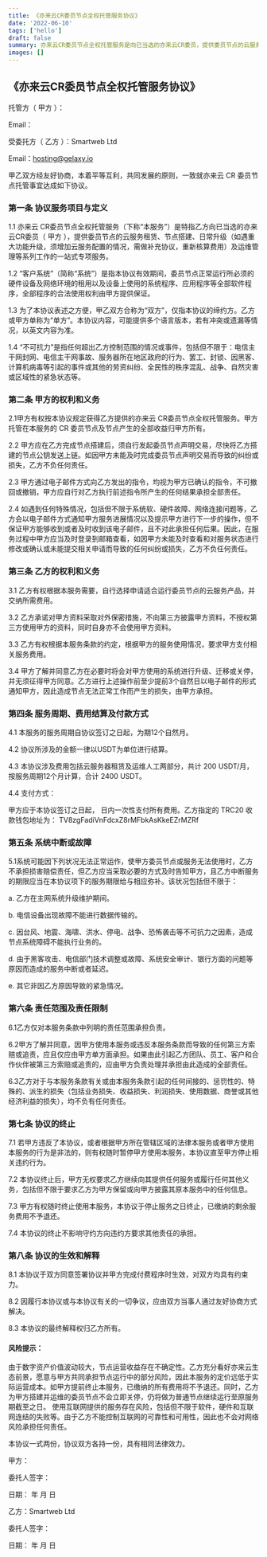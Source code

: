 ```yaml
---
title: 《亦来云CR委员节点全权托管服务协议》
date: '2022-06-10'
tags: ['hello']
draft: false
summary: 亦来云CR委员节点全权托管服务是向已当选的亦来云CR委员，提供委员节点的云服务租赁、节点搭建、日常升级及运维管理等系列工作的一站式专项服务。
images: []
---
```


## 《亦来云CR委员节点全权托管服务协议》



托管方（ 甲方 ）：

Email：



受委托方（ 乙方 ）：Smartweb Ltd

Email：hosting@gelaxy.io



甲乙双方经友好协商，本着平等互利，共同发展的原则，一致就亦来云 CR 委员节点托管事宜达成如下协议。


### 第一条 协议服务项目与定义

1.1 亦来云 CR委员节点全权托管服务（下称“本服务”）是特指乙方向已当选的亦来云CR委员（ 甲方 ），提供委员节点的云服务租赁、节点搭建、日常升级（如遇重大功能升级，须增加云服务配置的情况，需做补充协议，重新核算费用）及运维管理等系列工作的一站式专项服务。

1.2 “客户系统”（简称“系统”）是指本协议有效期间，委员节点正常运行所必须的硬件设备及网络环境的租用以及设备上使用的系统程序、应用程序等全部软件程序，全部程序的合法使用权利由甲方提供保证。

1.3 为了本协议表述之方便，甲乙双方合称为“双方”，仅指本协议的缔约方。乙方或甲方单称为“单方”。本协议内容，可能提供多个语言版本，若有冲突或遗漏等情况，以英文内容为准。

1.4 “不可抗力”是指任何超出乙方控制范围的情况或事件，包括但不限于：电信主干网封网、电信主干网事故、服务器所在地区政府的行为、罢工、封锁、因黑客、计算机病毒等引起的事件或其他的劳资纠纷、全民性的秩序混乱、战争、自然灾害或区域性的紧急状态等。

### 第二条 甲方的权利和义务

2.1甲方有权按本协议规定获得乙方提供的亦来云 CR委员节点全权托管服务。甲方托管在本服务的 CR 委员节点及节点产生的全部收益归甲方所有。

2.2 甲方应在乙方完成节点搭建后，须自行发起委员节点声明交易，尽快将乙方搭建的节点公钥发送上链。如因甲方未能及时完成委员节点声明交易而导致的纠纷或损失，乙方不负任何责任。

2.3 甲方通过电子邮件方式向乙方发出的指令，均视为甲方已确认的指令，不可撤回或撤销，甲方应自行对乙方执行前述指令所产生的任何结果承担全部责任。

2.4 如遇到任何特殊情况，包括但不限于系统软、硬件故障、网络连接问题等，乙方会以电子邮件方式通知甲方服务进展情况以及提示甲方进行下一步的操作，但不保证甲方能够收到或者及时收到该电子邮件，且不对此承担任何后果。因此，在服务过程中甲方应当及时登录到邮箱查看，如因甲方未能及时查看和对服务状态进行修改或确认或未能提交相关申请而导致的任何纠纷或损失，乙方不负任何责任。

### 第三条 乙方的权利和义务

3.1 乙方有权根据本服务需要，自行选择申请适合运行委员节点的云服务产品，并交纳所需费用。

3.2 乙方承诺对甲方资料采取对外保密措施，不向第三方披露甲方资料，不授权第三方使用甲方的资料，同时自身亦不会使用甲方资料。

3.3 乙方有权根据本服务条款的约定，根据甲方的服务使用情况，要求甲方支付相关服务费用。

3.4 甲方了解并同意乙方在必要时将会对甲方使用的系统进行升级、迁移或关停，并无须征得甲方同意。乙方进行上述操作前至少提前3个自然日以电子邮件的形式通知甲方，因此造成节点无法正常工作而产生的损失，由甲方承担。

### 第四条 服务周期、费用结算及付款方式

4.1 本服务的服务周期自协议签订之日起，为期12个自然月。 

4.2 协议所涉及的金额一律以USDT为单位进行结算。

4.3 本协议涉及费用包括云服务器租赁及运维人工两部分，共计 200 USDT/月，按服务周期12个月计算，合计 2400 USDT。

4.4 支付方式：

甲方应于本协议签订之日起，     日内一次性支付所有费用。乙方指定的 TRC20 收款钱包地址为：
TV8zgFadiVnFdcxZ8rMFbkAsKkeEZrMZRf 

### 第五条 系统中断或故障

5.1系统可能因下列状况无法正常运作，使甲方委员节点或服务无法使用时，乙方不承担损害赔偿责任，但乙方应当采取必要的方式及时告知甲方，且乙方中断服务的期限应当在本协议项下的服务期限给与相应弥补。该状况包括但不限于：

a. 乙方在主网系统升级维护期间。

b. 电信设备出现故障不能进行数据传输的。

c. 因台风、地震、海啸、洪水、停电、战争、恐怖袭击等不可抗力之因素，造成节点系统障碍不能执行业务的。

d. 由于黑客攻击、电信部门技术调整或故障、系统安全审计、银行方面的问题等原因而造成的服务中断或者延迟。

e. 其它非因乙方原因导致的紧急情况。


### 第六条 责任范围及责任限制

6.1乙方仅对本服务条款中列明的责任范围承担负责。

6.2甲方了解并同意，因甲方使用本服务或违反本服务条款而导致的任何第三方索赔或追责，应且仅应由甲方单方面承担。如果由此引起乙方团队、员工、客户和合作伙伴被第三方索赔或追责的，应由甲方负责处理并承担由此造成的全部责任。

6.3乙方对于与本服务条款有关或由本服务条款引起的任何间接的、惩罚性的、特殊的、派生的损失（包括业务损失、收益损失、利润损失、使用数据、商誉或其他经济利益的损失），均不负有任何责任。


### 第七条 协议的终止

7.1 若甲方违反了本协议，或者根据甲方所在管辖区域的法律本服务或者甲方使用本服务的行为是非法的，则有权随时暂停甲方使用本服务，本协议直至甲方停止相关违约行为。

7.2 本协议终止后，甲方无权要求乙方继续向其提供任何服务或履行任何其他义务，包括但不限于要求乙方为甲方保留或向甲方披露其原本服务中的任何信息。

7.3 甲方有权随时终止使用本服务，本协议于停止服务之日终止，已缴纳的剩余服务费用不予退还。

7.4 本协议的终止不影响守约方向违约方要求其他责任的承担。


### 第八条 协议的生效和解释

8.1 本协议于双方同意签署协议并甲方完成付费程序时生效，对双方均具有约束力。

8.2 因履行本协议或与本协议有关的一切争议，应由双方当事人通过友好协商方式解决。

8.3 本协议的最终解释权归乙方所有。


#### 风险提示：

由于数字资产价值波动较大，节点运营收益存在不确定性。乙方充分看好亦来云生态前景，愿意与甲方共同承担节点运行中的部分风险，因此本服务的定价远低于实际运营成本。如甲方提前终止本服务，已缴纳的所有费用将不予退还。同时，乙方为甲方搭建并运维的委员节点不会立即关停，仍将做为普通节点继续运行至原服务期截至之日。
使用互联网提供的服务存在风险，包括但不限于软件，硬件和互联网连结的失败等。由于乙方不能控制互联网的可靠性和可用性，因此也不会对网络风险承担任何责任。

本协议一式两份，协议双方各持一份，具有相同法律效力。


 
甲方：

委托人签字：

日期：       年    月    日




乙方：Smartweb Ltd

委托人签字：

日期：       年    月    日
 

 
